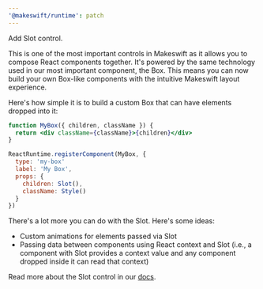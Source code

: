 ```yaml
---
'@makeswift/runtime': patch
---
```


Add Slot control.

This is one of the most important controls in Makeswift as it allows you to compose React components
together. It's powered by the same technology used in our most important component, the Box. This
means you can now build your own Box-like components with the intuitive Makeswift layout experience.

Here's how simple it is to build a custom Box that can have elements dropped into it:

```jsx
function MyBox({ children, className }) {
  return <div className={className}>{children}</div>
}

ReactRuntime.registerComponent(MyBox, {
  type: 'my-box'
  label: 'My Box',
  props: {
    children: Slot(),
    className: Style()
  }
})
```

There's a lot more you can do with the Slot. Here's some ideas:

- Custom animations for elements passed via Slot
- Passing data between components using React context and Slot (i.e., a component with Slot provides
  a context value and any component dropped inside it can read that context)

Read more about the Slot control in our [docs](https://www.makeswift.com/docs/controls/slot).
